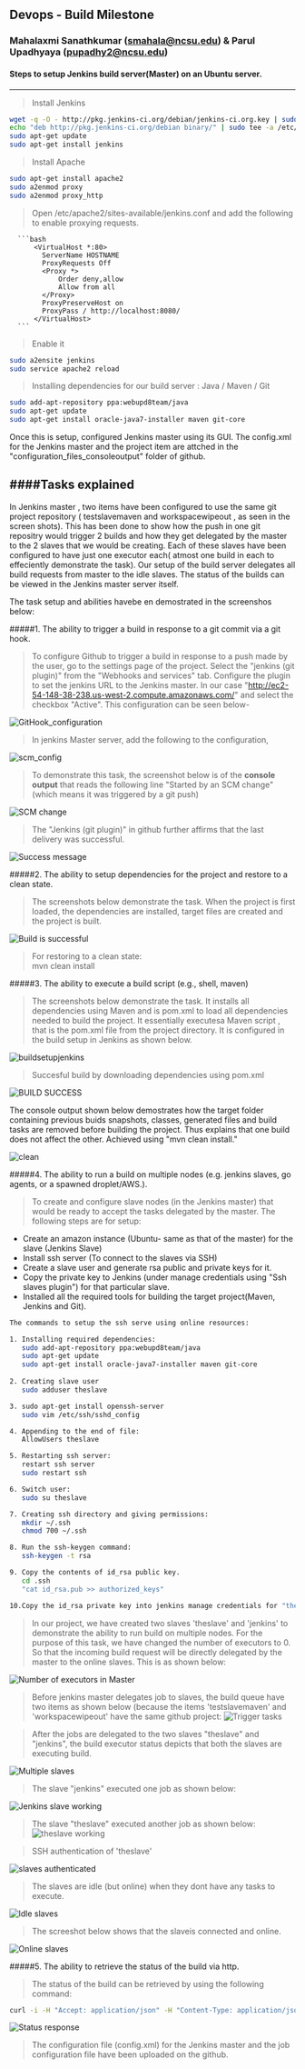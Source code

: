 ## Devops - Build Milestone    


### Mahalaxmi Sanathkumar (smahala@ncsu.edu)  & Parul Upadhyaya (pupadhy2@ncsu.edu)


#### Steps to setup Jenkins build server(Master) on an Ubuntu server.
---------------------------------------------------------------------
> Install Jenkins
  
 ```bash
wget -q -O - http://pkg.jenkins-ci.org/debian/jenkins-ci.org.key | sudo apt-key add -
echo "deb http://pkg.jenkins-ci.org/debian binary/" | sudo tee -a /etc/apt/sources.list.d/jenkins.list
sudo apt-get update
sudo apt-get install jenkins
```

> Install Apache
  
  ```bash
  sudo apt-get install apache2  
  sudo a2enmod proxy  
  sudo a2enmod proxy_http
```

> Open /etc/apache2/sites-available/jenkins.conf and add the following to enable proxying requests.  

      ```bash
          <VirtualHost *:80>
          	ServerName HOSTNAME
          	ProxyRequests Off
          	<Proxy *>
          		Order deny,allow
          		Allow from all
          	</Proxy>
          	ProxyPreserveHost on
          	ProxyPass / http://localhost:8080/
          </VirtualHost>
      ```

> Enable it

  ```bash
  sudo a2ensite jenkins  
  sudo service apache2 reload
```
> Installing dependencies for our build server : Java / Maven / Git
  
  ```bash
  sudo add-apt-repository ppa:webupd8team/java  
  sudo apt-get update  
  sudo apt-get install oracle-java7-installer maven git-core
```
Once this is setup, configured Jenkins master using its GUI. The config.xml for the Jenkins master and the project item are attched in the "configuration_files_consoleoutput" folder of github.   

####Tasks explained
-------------------

In Jenkins master , two items have been configured to use the same git project repository ( testslavemaven and workspacewipeout , as seen in the screen shots). This has been done to show how the push in one git repositry would trigger 2 builds and how they get delegated by the master to the 2 slaves that we would be creating. Each of these slaves have been configured to have just one executor each( atmost one build in each to effeciently demonstrate the task). Our setup of the build server delegates all build requests from master to the idle slaves. The status of the builds can be viewed in the Jenkins master server itself.     

The task setup and abilities havebe en demostrated in the screenshos below:   

#####1. The ability to trigger a build in response to a git commit via a git hook.

> To configure Github to trigger a build in response to a push made by the user,
  go to the settings page of the project. Select the "jenkins (git plugin)" from the
  "Webhooks and services" tab. Configure the plugin to set the jenkins URL to the
  Jenkins master. In our case "http://ec2-54-148-38-238.us-west-2.compute.amazonaws.com/"
  and select the checkbox "Active". This configuration can be seen below-

![GitHook_configuration](https://github.com/mahasanath/Firsttask/blob/master/milestone1_devops_screenshots/task1_githook.JPG)
  
> In jenkins Master server, add the following to the configuration,  

  ![scm_config](https://github.com/mahasanath/Firsttask/blob/master/milestone1_devops_screenshots/scm_change_config.JPG)  
  
> To demonstrate this task, the screenshot below is of the **console output**
  that reads the following line "Started by an SCM change" (which means it was triggered by a 
  git push)

![SCM change](https://github.com/mahasanath/Firsttask/blob/master/milestone1_devops_screenshots/buildbyscm_task1.JPG)

> The "Jenkins (git plugin)" in github further affirms that the last delivery was successful.

![Success message](https://github.com/mahasanath/Firsttask/blob/master/milestone1_devops_screenshots/lastsuccess_task1.png)


#####2. The ability to setup dependencies for the project and restore to a clean state.
>  The screenshots below demonstrate the task. When the project is first loaded, the dependencies are
   installed, target files are created and the project is built.

 ![Build is successful](https://github.com/mahasanath/Firsttask/blob/master/milestone1_devops_screenshots/nuildsuccess.JPG)

> For restoring to a clean state:  
  mvn clean install   
  

#####3. The ability to execute a build script (e.g., shell, maven)
> The screenshots below demonstrate the task. It installs all dependencies using Maven and is pom.xml to load all dependencies needed to build the project. It essentially executesa Maven script , that is the pom.xml file from the project directory. It is configured in the build setup in Jenkins as shown below.   

![buildsetupjenkins](https://github.com/mahasanath/Firsttask/blob/master/milestone1_devops_screenshots/pom.xml_task3.JPG)  
> Succesful build by downloading dependencies using pom.xml   

![BUILD SUCCESS](https://github.com/mahasanath/Firsttask/blob/master/milestone1_devops_screenshots/buildsuccess.png)

The console output shown below demostrates how the target folder containing previous buids snapshots, classes, generated files and build tasks are removed before building the project. Thus explains that one build does not affect the other. Achieved using "mvn clean install."   

![clean](https://github.com/mahasanath/Firsttask/blob/master/milestone1_devops_screenshots/remove_targets_clean.JPG)

#####4. The ability to run a build on multiple nodes (e.g. jenkins slaves, go agents, or a spawned droplet/AWS.).
>  To create and configure slave nodes (in the Jenkins master) that would be ready to accept the tasks delegated
   by the master. The following steps are for setup:
 
- Create an amazon instance (Ubuntu- same as that of the master) for the slave (Jenkins Slave)
- Install ssh server (To connect to the slaves via SSH)
- Create a slave user and generate rsa public and private keys for it.
- Copy the private key to Jenkins (under manage credentials using "Ssh slaves plugin") for that particular slave.
- Installed all the required tools for building the target project(Maven, Jenkins and Git).
```bash
The commands to setup the ssh serve using online resources:

1. Installing required dependencies:  
   sudo add-apt-repository ppa:webupd8team/java  
   sudo apt-get update  
   sudo apt-get install oracle-java7-installer maven git-core
   
2. Creating slave user  
   sudo adduser theslave

3. sudo apt-get install openssh-server  
   sudo vim /etc/ssh/sshd_config

4. Appending to the end of file:  
   AllowUsers theslave

5. Restarting ssh server:  
   restart ssh server  
   sudo restart ssh

6. Switch user:  
   sudo su theslave

7. Creating ssh directory and giving permissions:  
   mkdir ~/.ssh  
   chmod 700 ~/.ssh

8. Run the ssh-keygen command:  
   ssh-keygen -t rsa

9. Copy the contents of id_rsa public key.    
   cd .ssh  
   "cat id_rsa.pub >> authorized_keys"

10.Copy the id_rsa private key into jenkins manage credentials for "theslave" 
  ```
  
> In our project, we have created two slaves 'theslave' and 'jenkins' to demonstrate 
  the ability to run build on multiple nodes. For the purpose of this task, we have 
  changed the number of executors to 0. So that the incoming build request will be directly
  delegated by the master to the online slaves. This is as shown below:

  ![Number of executors in Master](https://github.com/mahasanath/Firsttask/blob/master/milestone1_devops_screenshots/master_0.JPG) 
  
> Before jenkins master delegates job to slaves, the build queue have two items as shown below (because the items 'testslavemaven' and 'workspacewipeout' have the same github project:
  ![Trigger tasks](https://github.com/mahasanath/Firsttask/blob/master/milestone1_devops_screenshots/trigger_task4.png)   
  
  
> After the jobs are delegated to the two slaves "theslave" and "jenkins", the build executor status depicts that both the slaves are executing build.   

  ![Multiple slaves](https://github.com/mahasanath/Firsttask/blob/master/milestone1_devops_screenshots/multipleslaves_task4.png)  
  
      
      
> The slave "jenkins" executed one job as shown below:   

![Jenkins slave working](https://github.com/mahasanath/Firsttask/blob/master/milestone1_devops_screenshots/task1_consolescm.JPG)  


> The slave "theslave" executed another job as shown below:
![theslave working](https://github.com/mahasanath/Firsttask/blob/master/milestone1_devops_screenshots/theslave_console.JPG)

> SSH authentication of 'theslave'  

![slaves authenticated](https://github.com/mahasanath/Firsttask/blob/master/milestone1_devops_screenshots/theslave_auth.JPG)

> The slaves are idle (but online) when they dont have any tasks to execute.    

![Idle slaves](https://github.com/mahasanath/Firsttask/blob/master/milestone1_devops_screenshots/slavesidle.JPG)

> The screeshot below shows that the slaveis connected and online.   

![Online slaves](https://github.com/mahasanath/Firsttask/blob/master/milestone1_devops_screenshots/after_theslavelaunched.JPG)

#####5. The ability to retrieve the status of the build via http.
> The status of the build can be retrieved by using the following command:  

```bash
curl -i -H "Accept: application/json" -H "Content-Type: application/json" http://ec2-54-148-38-238.us-west-2.compute.amazonaws.com/job/testslavemaven/lastBuild/api/json
  ```     
  
  
![Status response](https://github.com/mahasanath/Firsttask/blob/master/milestone1_devops_screenshots/task5.JPG)

> The configuration file (config.xml) for the Jenkins master and the job configuration file
  have been uploaded on the github.
